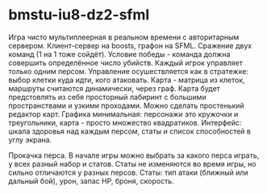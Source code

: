 # bmstu-iu8-dz2-sfml
Игра чисто мультиплеерная в реальном времени с авторитарным сервером.
Клиент-сервер на boosts, графон на SFML.
Сражение двух команд (1 на 1 тоже сойдёт). 
Условие победы - команда должна совершить определённое число убийств.
Каждый игрок управляет только одним персом. 
Управление осушествляется как в стратежке: выбор клетки куда идти, кого атаковать.
Карта - матрица из клеток, маршруты считаются динамически, через граф.
Карта будет предстовлять из себя просторный лабиринт с большими пространствами и узкими проходами. 
Можно сделать простенький редактор карт.
Графика минимальная: персонажи это кружочки и треугольники, карта - просто множество квадратиков.
Интерфейс: шкала здоровья над каждым персом, статы и список способностей в углу экрана.

Прокачка перса.
В начале игры можно выбрать за какого перса играть, у всех разный набор и статов.
Статы не изменяются во время игры, но сильно отличаются у разных персов.
Статы: тип атаки (ближный или дальный бой), урон, запас HP, броня, скорость.
